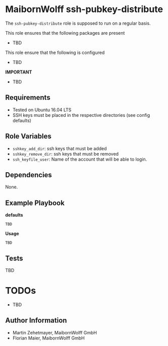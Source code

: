 
MaibornWolff ssh-pubkey-distribute
=========

The `ssh-pubkey-distribute` role is supposed to run on a regular basis.

This role ensures that the following packages are present 
* TBD

This role ensure that the following is configured 
* TBD

**IMPORTANT** 
* TBD 

Requirements
------------

* Tested on Ubuntu 16.04 LTS
* SSH keys must be placed in the respective directories (see config defaults)  

Role Variables
--------------

* `sshkey_add_dir`: ssh keys that must be added
* `sshkey_remove_dir`: ssh keys that must be removed
* `ssh_keyfile_user`: Name of the account that will be able to login.

Dependencies
------------

None.

Example Playbook
----------------
**defaults**

    TBD


**Usage**

	TBD

Tests
-----

TBD

TODOs
=====
* TBD

Author Information
------------------

* Martin Zehetmayer, MaibornWolff GmbH
* Florian Maier, MaibornWolff GmbH